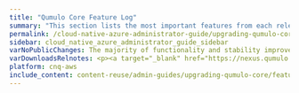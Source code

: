 ```yaml
---
title: "Qumulo Core Feature Log"
summary: "This section lists the most important features from each release."
permalink: /cloud-native-azure-administrator-guide/upgrading-qumulo-core/feature-log.html
sidebar: cloud_native_azure_administrator_guide_sidebar
varNoPublicChanges: The majority of functionality and stability improvements in this Qumulo Core release are internal.
varDownloadsRelnotes: <p><a target="_blank" href="https://nexus.qumulo.com/downloads/">Downloads and Release Notes</a></p>
platform: cnq-aws
include_content: content-reuse/admin-guides/upgrading-qumulo-core/feature-log.md
---
```

